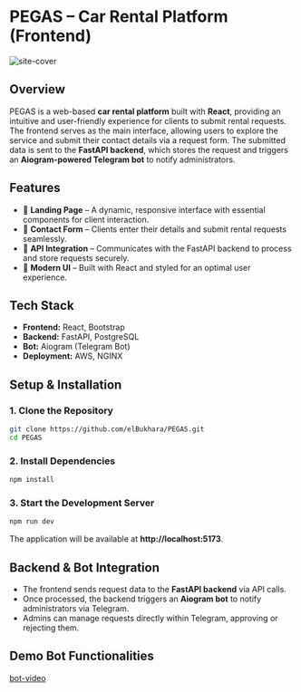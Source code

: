 # PEGAS – Car Rental Platform (Frontend)

![site-cover](https://github.com/user-attachments/assets/b4ab1f04-7187-410c-a490-47a6a958ae03)

## Overview  
PEGAS is a web-based **car rental platform** built with **React**, providing an intuitive and user-friendly experience for clients to submit rental requests. The frontend serves as the main interface, allowing users to explore the service and submit their contact details via a request form. The submitted data is sent to the **FastAPI backend**, which stores the request and triggers an **Aiogram-powered Telegram bot** to notify administrators.  

## Features  
- 🚗 **Landing Page** – A dynamic, responsive interface with essential components for client interaction.  
- 📩 **Contact Form** – Clients enter their details and submit rental requests seamlessly.  
- 🔄 **API Integration** – Communicates with the FastAPI backend to process and store requests securely.  
- 🎨 **Modern UI** – Built with React and styled for an optimal user experience.  

## Tech Stack  
- **Frontend:** React, Bootstrap  
- **Backend:** FastAPI, PostgreSQL  
- **Bot:** Aiogram (Telegram Bot)  
- **Deployment:** AWS, NGINX  

## Setup & Installation  
### 1. Clone the Repository  
```bash
git clone https://github.com/elBukhara/PEGAS.git
cd PEGAS
```

### 2. Install Dependencies  
```bash
npm install
```

### 3. Start the Development Server  
```bash
npm run dev
```
The application will be available at **http://localhost:5173**.  

## Backend & Bot Integration  
- The frontend sends request data to the **FastAPI backend** via API calls.  
- Once processed, the backend triggers an **Aiogram bot** to notify administrators via Telegram.  
- Admins can manage requests directly within Telegram, approving or rejecting them.  

## Demo Bot Functionalities

[bot-video](https://github.com/user-attachments/assets/e62b20b5-3624-4417-9793-75fc4f7999b0)
